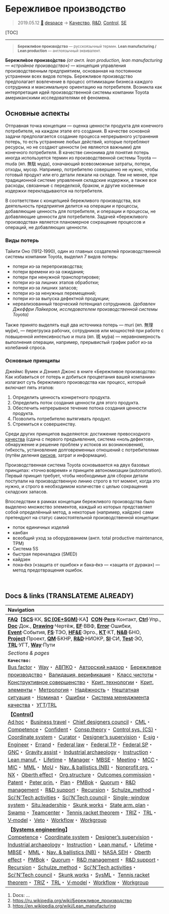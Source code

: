# Бережливое производство
> 2019.05.12 [🚀](../index/index.md) [despace](index.md) → [Качество](qm.md), [R&D](rnd.md), [Control](control.md), [SE](se.md)

[TOC]

---

> <small>**Бережли́вое произво́дство** — русскоязычный термин. **Lean manufacturing / Lean production** — англоязычный эквивалент.</small>

**Бережли́вое произво́дство** *(от англ. lean production, lean manufacturing — «стройное производство»)* — концепция управления производственным предприятием, основанная на постоянном устранении всех видов потерь. Бережливое производство предполагает вовлечение в процесс оптимизации бизнеса каждого сотрудника и максимальную ориентацию на потребителя. Возникла как интерпретация идей производственной системы компании Toyota американскими исследователями её феномена.



## Основные аспекты
Отправная точка концепции — оценка ценности продукта для конечного потребителя, на каждом этапе его создания. В качестве основной задачи предполагается создание процесса непрерывного устранения потерь, то есть устранение любых действий, которые потребляют ресурсы, но не создают ценности (не являются важными) для конечного потребителя. В качестве синонима для понятия потерь иногда используется термин из производственной системы Toyota — muda (яп. 無駄 муда), означающий всевозможные затраты, потери, отходы, мусор. Например, потребителю совершенно не нужно, чтобы готовый продукт или его детали лежали на складе. Тем не менее, при традиционной системе управления складские издержки, а также все расходы, связанные с переделкой, браком, и другие косвенные издержки перекладываются на потребителя.

В соответствии с концепцией бережливого производства, вся деятельность предприятия делится на операции и процессы, добавляющие ценность для потребителя, и операции и процессы, не добавляющие ценности для потребителя. Задачей «бережливого производства» является планомерное сокращение процессов и операций, не добавляющих ценности.


### Виды потерь
Тайити Оно (1912‑1990), один из главных создателей производственной системы компании Toyota, выделил 7 видов потерь:

   - потери из‑за перепроизводства;
   - потери времени из‑за ожидания;
   - потери при ненужной транспортировке;
   - потери из‑за лишних этапов обработки;
   - потери из‑за лишних запасов;
   - потери из‑за ненужных перемещений;
   - потери из‑за выпуска дефектной продукции;
   - нереализованный творческий потенциал сотрудников. *(добавлен Джеффри Лайкером, исследователем производственной системы Toyota)*

Также принято выделять ещё два источника потерь — muri (яп. 無理 му́ри), — перегрузка рабочих, сотрудников или мощностей при работе с повышенной интенсивностью и mura (яп. 斑 му́ра) — неравномерность выполнения операции, например, прерывистый график работ из‑за колебаний спроса.


### Основные принципы
Джеймс Вумек и Дэниел Джонс в книге «Бережливое производство: Как избавиться от потерь и добиться процветания вашей компании» излагают суть бережливого производства как процесс, который включает пять этапов:

   1. Определить ценность конкретного продукта.
   1. Определить поток создания ценности для этого продукта.
   1. Обеспечить непрерывное течение потока создания ценности продукта.
   1. Позволить потребителю вытягивать продукт.
   1. Стремиться к совершенству.

Среди других принципов выделяются: достижение превосходного [качества](qm.md) (сдача с первого предъявления, система «ноль дефектов», обнаружение и решение проблем у истоков их возникновения), гибкость, установление долговременных отношений с потребителями (путём деления [рисков](qm.md), затрат и информации).

Производственная система Toyota основывается на двух базовых принципах: «точно вовремя» и принципе автономизации (autonomation). Первый принцип требует, чтобы необходимые для сборки детали поступали на производственную линию строго в тот момент, когда это нужно, и строго в необходимом количестве с целью сокращения складских запасов.

Впоследствии в рамках концепции бережливого производства было выделено множество элементов, каждый из которых представляет собой определённый метод, а некоторые (например, кайдзен) сами претендуют на статус самостоятельной производственной концепции:

   - поток единичных изделий
   - канбан
   - всеобщий уход за оборудованием (англ. total productive maintenance, TPM)
   - Система 5S
   - быстрая переналадка (SMED)
   - кайдзен
   - пока‑ёкэ («защита от ошибок» и бака‑ёкэ — «защита от дурака») — метод предотвращения ошибок.



<p style="page-break-after:always"> </p>

## Docs & links (TRANSLATEME ALREADY)
|Navigation|
|:--|
|**[FAQ](faq.md)**【**[SCS](scs.md)**·КК, **[SC (OE+SGM)](sc.md)**·КА】**[CON](contact.md)·[Pers](person.md)**·Контакт, **[Ctrl](control.md)**·Упр., **[Doc](doc.md)**·Док., **[Drawing](drawing.md)**·Чертёж, **[EF](ef.md)**·ВВФ, **[Error](error.md)**·Ошибки, **[Event](event.md)**·События, **[FS](fs.md)**·ТЭО, **[HF&E](hfe.md)**·Эрго., **[KT](kt.md)**·КТ, **[N&B](nnb.md)**·БНО, **[Project](project.md)**·Проект, **[QM](qm.md)**·БКНР, **[R&D](rnd.md)**·НИОКР, **[SI](si.md)**·СИ, **[Test](test.md)**·ЭО, **[TRL](trl.md)**·УГТ, **[Way](way.md)**·Пути|
|*Sections & pages*|
|**`Качество:`**<br> [Bus factor](bus_factor.md)・ [Way](way.md)・ [АВПКО](fmeca.md)・ [Авторский надзор](des_spv.md)・ [Бережливое производство](lean_man.md)・ [Валидация, верификация](vnv.md)・ [Класс чистоты](clean_lvl.md)・ [Конструктивное совершенство](con_vel.md)・ [Крит. технологии](kt.md)・ [Крит. элементы](sens_elem.md)・ [Метрология](metrology.md)・ [Надёжность](qm.md)・ [Нештатная ситуация](emergency.md)・ [Номинал](nominal.md)・ [Ошибки](error.md)・ [Система менеджмента качества](qms.md)・ [УГТ](trl.md)/[TRL](trl.md)|
|**【[Control](Control.md)】**<br> [Ad hoc](ad_hoc.md)・ [Business travel](business_travel.md)・ [Chief designers council](cocd.md)・ [CML](cml.md)・ [Competence](competence.md)・ [Confident](confident.md)・ [Consp.theory](consp_theory.md)・ [Control sys. (CS)](cs.md)・ [Coordinate system](coord_sys.md)・ [Curator](curator.md)・ [Designer’s supervision](des_spv.md)・ [E‑sig](esig.md)・ [Engineer](se.md)・ [Errand](errand.md)・ [Federal law](fed_law.md)・ [Federal TP](fed_tp.md)・ [Federal SP](fed_sp.md)・ [GNC](gnc.md)・ [Gravity assist](gravass.md)・ [Industrial archaeology](ind_arch.md)・ [Instruction](instruction.md)・ [Lean manuf.](lean_man.md)・ [Lifetime](lifetime.md)・ [Manager](manager.md)・ [MBSE](se.md)・ [Meeting](meeting.md)・ [MCC](scs.md)・ [MIC](mic.md)・ [MML](mml.md)・ [MoU](contract.md)・ [Nav. & ballistics (NB)](nnb.md)・ [Nonprofit org.](nonprof_org.md)・ [NX](nx.md)・ [Oberth effect](oberth_eff.md)・ [Org.structure](orgstruct.md)・ [Outcomes commission](outccom.md)・ [Patent](patent.md)・ [Peter prin.](peter_principle.md)・ [Plan](plan.md)・ [PMBok](pmbok.md)・ [Quorum](quorum.md)・ [R&D management](mgmt.md)・ [R&D support](rnd_support.md)・ [Recursion](recurs.md)・ [Schulze_method](schulze_method.md)・ [Sci'N'Tech activities](st_act.md)・ [Sci'N'Tech council](satc.md)・ [Single-window system](sw_sys.md)・ [Situ.leadership](situ_leadership.md)・ [Skunk works](se.md)・ [State arm. plan](plan_sa.md)・ [Swamp](swamp.md)・ [Teamcenter](teamcenter.md)・ [Tennis racket theorem](tr_theorem.md)・ [TRIZ](triz.md)・ [TRL](trl.md)・ [V‑model](v_model.md)・ [Veto](veto.md)・ [Workflow](workflow.md)・ [Workgroup](wg.md)|
|**【[Systems engineering](se.md)】**<br> [Competence](competence.md)・ [Coordinate system](coord_sys.md)・ [Designer’s supervision](des_spv.md)・ [Industrial archaeology](ind_arch.md)・ [Instruction](instruction.md)・ [Lean manuf.](lean_man.md)・ [Lifetime](lifetime.md)・ [MBSE](se.md)・ [MML](mml.md)・ [Nav. & ballistics (NB)](nnb.md)・ [NASA SEH](book_nasa_seh.md)・ [Oberth effect](oberth_eff.md)・ [PMBok](pmbok.md)・ [Quorum](quorum.md)・ [R&D management](mgmt.md)・ [R&D support](rnd_support.md)・ [Recursion](recurs.md)・ [Schulze_method](schulze_method.md)・ [Sci'N'Tech activities](st_act.md)・ [Sci'N'Tech council](satc.md)・ [Skunk works](se.md)・ [SysML](sysml.md)・ [Tennis racket theorem](tr_theorem.md)・ [TRIZ](triz.md)・ [TRL](trl.md)・ [V‑model](v_model.md)・ [Workflow](workflow.md)・ [Workgroup](wg.md)|

   1. Docs: …
   1. <https://ru.wikipedia.org/wiki/Бережливое_производство>
   1. <https://en.wikipedia.org/wiki/Lean_manufacturing>

